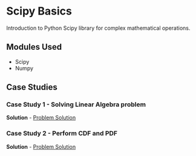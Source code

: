 # Scipy Basics

Introduction to Python Scipy library for complex mathematical operations.

## Modules Used

- Scipy
- Numpy

## Case Studies

### Case Study 1 - Solving Linear Algebra problem

**Solution** - [Problem Solution](https://github.com/Rahul1097/Data-Science-with-Python/blob/master/Scipy/Solving%20Linear%20Algebra%20problem.ipynb)


### Case Study 2 - Perform CDF and PDF

**Solution** - [Problem Solution](https://github.com/Rahul1097/Data-Science-with-Python/blob/master/Scipy/Perform%20CDF%20and%20PDF.ipynb)
